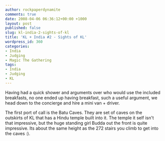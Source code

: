 ```yaml
---
author: rockpaperdynamite
comments: true
date: 2008-04-06 06:36:12+00:00 +1000
layout: post
published: false
slug: kl-india-2-sights-of-kl
title: 'KL + India #2 - Sights of KL'
wordpress_id: 360
categories:
- India
- Judging
- Magic The Gathering
tags:
- India
- Judging
- KL
---
```


Having had a quick shower and arguments over who would use the included breakfasts, no one ended up having breakfast, such a useful argument, we head down to the concierge and hire a mini van + driver.

The first port of call is the Batu Caves. They are set of caves on the outskirts of KL that has a Hindu temple built into it. The temple it self isn't that impressive, but the huge standing girl Budda out the front is quite impressive. Its about the same height as the 272 stairs you climb to get into the caves :).
